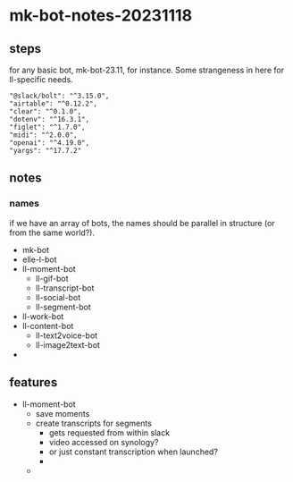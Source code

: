 # mk-bot-notes-20231118

## steps 

for any basic bot, mk-bot-23.11, for instance. Some strangeness in here for ll-specific needs.

```
"@slack/bolt": "^3.15.0",
"airtable": "^0.12.2",
"clear": "^0.1.0",
"dotenv": "^16.3.1",
"figlet": "^1.7.0",
"midi": "^2.0.0",
"openai": "^4.19.0",
"yargs": "^17.7.2"
```

## notes

### names

if we have an array of bots, the names should be parallel in structure (or from the same world?).
- mk-bot
- elle-l-bot
- ll-moment-bot
    - ll-gif-bot
    - ll-transcript-bot
    - ll-social-bot
    - ll-segment-bot
- ll-work-bot
- ll-content-bot
    - ll-text2voice-bot
    - ll-image2text-bot
- 


## features

- ll-moment-bot
    - save moments
    - create transcripts for segments
        - gets requested from within slack
        - video accessed on synology?
        - or just constant transcription when launched?
        - 
    - 